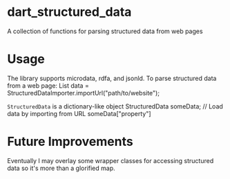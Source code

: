 # dart_structured_data
A collection of functions for parsing structured data from web pages

# Usage
The library supports microdata, rdfa, and jsonld.
To parse structured data from a web page:
    List<StructuredData> data = StructuredDataImporter.importUrl("path/to/website");

`StructuredData` is a dictionary-like object
    StructuredData someData;
    // Load data by importing from URL
    someData["property"]

# Future Improvements
Eventually I may overlay some wrapper classes for accessing structured data so it's more than
a glorified map.